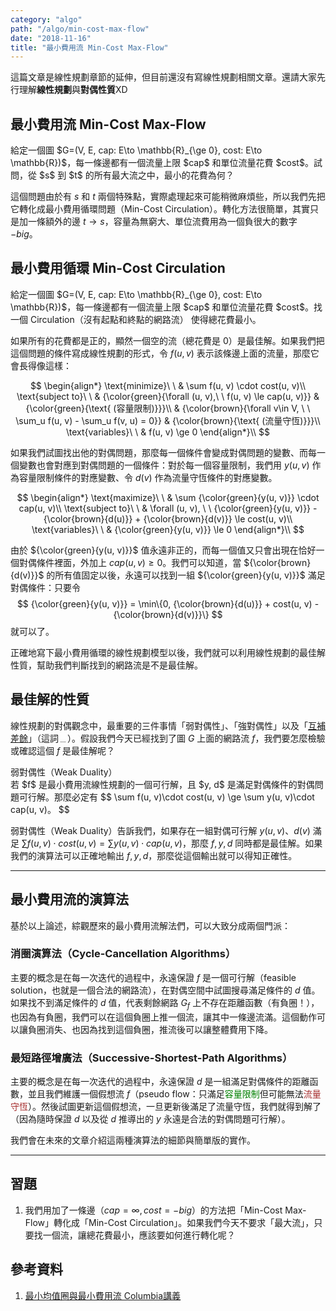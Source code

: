 ```yaml
---
category: "algo"
path: "/algo/min-cost-max-flow"
date: "2018-11-16"
title: "最小費用流 Min-Cost Max-Flow"
---
```


這篇文章是線性規劃章節的延伸，但目前還沒有寫線性規劃相關文章。還請大家先行理解**線性規劃**與**對偶性質**XD

## 最小費用流 Min-Cost Max-Flow

<div class="message is-info"><div class="message-body">
給定一個圖 $G=(V, E, cap: E\to \mathbb{R}_{\ge 0}, cost: E\to \mathbb{R})$，每一條邊都有一個流量上限 $cap$ 和單位流量花費 $cost$。試問，從 $s$ 到 $t$ 的所有最大流之中，最小的花費為何？
</div></div>

這個問題由於有 $s$ 和 $t$ 兩個特殊點，實際處理起來可能稍微麻煩些，所以我們先把它轉化成最小費用循環問題（Min-Cost Circulation）。轉化方法很簡單，其實只是加一條額外的邊 $t\to s$，容量為無窮大、單位流費用為一個負很大的數字 $-\mathit{big}$。

## 最小費用循環 Min-Cost Circulation

<div class="message is-info"><div class="message-body">
給定一個圖 $G=(V, E, cap: E\to \mathbb{R}_{\ge 0}, cost: E\to \mathbb{R})$，每一條邊都有一個流量上限 $cap$ 和單位流量花費 $cost$。找一個 Circulation（沒有起點和終點的網路流） 使得總花費最小。
</div></div>

如果所有的花費都是正的，顯然一個空的流（總花費是 0）是最佳解。如果我們把這個問題的條件寫成線性規劃的形式，令 $f(u, v)$ 表示該條邊上面的流量，那麼它會長得像這樣：

$$
\begin{align*}
\text{minimize}\ \ & \sum f(u, v) \cdot cost(u, v)\\
\text{subject to}\ \ & {\color{green}{\forall (u, v),\ \ f(u, v) \le cap(u, v)}} & {\color{green}{\text{ (容量限制)}}}\\
& {\color{brown}{\forall v\in V, \ \ \sum_u f(u, v) - \sum_u f(v, u) = 0}} & {\color{brown}{\text{ (流量守恆)}}}\\
\text{variables}\ \ & f(u, v) \ge 0
\end{align*}\\
$$

如果我們試圖找出他的對偶問題，那麼每一個條件會變成對偶問題的變數、而每一個變數也會對應到對偶問題的一個條件：對於每一個容量限制，我們用 $y(u, v)$ 作為容量限制條件的對應變數、令 $d(v)$ 作為流量守恆條件的對應變數。

$$
\begin{align*}
\text{maximize}\ \ & \sum {\color{green}{y(u, v)}} \cdot cap(u, v)\\
\text{subject to}\ \ & \forall (u, v), \ \ {\color{green}{y(u, v)}} - {\color{brown}{d(u)}} + {\color{brown}{d(v)}} \le cost(u, v)\\
\text{variables}\ \ & {\color{green}{y(u, v)}} \le 0
\end{align*}\\
$$

由於 ${\color{green}{y(u, v)}}$ 值永遠非正的，而每一個值又只會出現在恰好一個對偶條件裡面，外加上 $cap(u, v) \ge 0$。我們可以知道，當 ${\color{brown}{d(v)}}$ 的所有值固定以後，永遠可以找到一組 ${\color{green}{y(u, v)}}$ 滿足對偶條件：只要令
$$
{\color{green}{y(u, v)}} = \min\{0, {\color{brown}{d(u)}} + cost(u, v) - {\color{brown}{d(v)}}\}
$$
就可以了。

正確地寫下最小費用循環的線性規劃模型以後，我們就可以利用線性規劃的最佳解性質，幫助我們判斷找到的網路流是不是最佳解。

## 最佳解的性質

線性規劃的對偶觀念中，最重要的三件事情「弱對偶性」、「強對偶性」以及「[互補差餘](http://terms.naer.edu.tw/detail/559045/)」（這詞﹍）。假設我們今天已經找到了圖 $G$ 上面的網路流 $f$，我們要怎麼檢驗或確認這個 $f$ 是最佳解呢？

<div class="message is-warning">
<div class="message-header">
弱對偶性（Weak Duality）
</div>
<div class="message-body">
若 $f$ 是最小費用流線性規劃的一個可行解，且 $y, d$ 是滿足對偶條件的對偶問題可行解。那麼必定有
$$
\sum f(u, v)\cdot cost(u, v) \ge \sum y(u, v)\cdot cap(u, v)。
$$
</div></div>

弱對偶性（Weak Duality）告訴我們，如果存在一組對偶可行解 $y(u, v)$、$d(v)$ 滿足 $\sum f(u, v)\cdot cost(u, v) = \sum y(u, v)\cdot cap(u, v)$，那麼 $f, y, d$ 同時都是最佳解。如果我們的演算法可以正確地輸出 $f, y, d$，那麼從這個輸出就可以得知正確性。

------

## 最小費用流的演算法

基於以上論述，綜觀歷來的最小費用流解法們，可以大致分成兩個門派：

### 消圈演算法（Cycle-Cancellation Algorithms）

主要的概念是在每一次迭代的過程中，永遠保證 $f$ 是一個可行解（feasible solution，也就是一個合法的網路流），在對偶空間中試圖搜尋滿足條件的 $d$ 值。如果找不到滿足條件的 $d$ 值，代表剩餘網路 $G_f$ 上不存在距離函數（有負圈！），也因為有負圈，我們可以在這個負圈上推一個流，讓其中一條邊流滿。這個動作可以讓負圈消失、也因為找到這個負圈，推流後可以讓整體費用下降。

### 最短路徑增廣法（Successive-Shortest-Path Algorithms）

主要的概念是在每一次迭代的過程中，永遠保證 $d$ 是一組滿足對偶條件的距離函數，並且我們維護一個假想流 $f$（pseudo flow：只滿足<span style="color:green">容量限制</span>但可能無法<span style="color:brown">流量守恆</span>）。然後試圖更新這個假想流，一旦更新後滿足了流量守恆，我們就得到解了（因為隨時保證 $d$ 以及從 $d$ 推導出的 $y$ 永遠是合法的對偶問題可行解）。

我們會在未來的文章介紹這兩種演算法的細節與簡單版的實作。

------


## 習題

1. 我們用加了一條邊（$cap=\infty, cost=-big$）的方法把「Min-Cost Max-Flow」轉化成「Min-Cost Circulation」。如果我們今天不要求「最大流」，只要找一個流，讓總花費最小，應該要如何進行轉化呢？

## 參考資料

1. [最小均值圈與最小費用流 Columbia講義](http://www.columbia.edu/~cs2035/courses/ieor6614.S12/mcf-sp.pdf)
